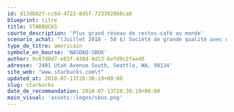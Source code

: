 ```yaml
---
id: d13db82f-cc6d-4722-8d5f-723392868ca0
blueprint: titre
title: STARBUCKS
courte_description: 'Plus grand réseau de restos-café au monde'
scenario_achat: "(Juillet 2018 - 50 $) Société de grande qualité avec une marque de commerce reconnue mondialement. Évaluation diminue en raison d'un ralentissement de la croissance. Croyons que le potentiel de croissance en Chine est très attrayant à long terme. Croyons aussi que l'atteinte d'un stade de maturité se traduira par le versement accru de capital aux actionnaires sous formes de rachats et de dividendes. Potentiel du virage électronique. Bonne santé financière. Vaut une prime par rapport au marché."
type_de_titre: americain
symbole_en_bourse: 'NASDAQ:SBUX'
author: 9c87d8d7-e83f-438d-8d13-6efd9c2fae40
adresse: '2401 Utah Avenue South, Seattle, WA, 98134'
site_web: "www.starbucks.com\t"
updated_at: 2018-07-13T20:30:19+00:00
slug: starbucks
date_de_recommandation: 2018-07-13T20:30:19+00:00
main_visual: 'assets::logos/sbux.png'
---
```

